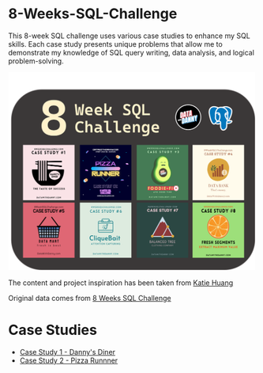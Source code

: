 # 8-Weeks-SQL-Challenge
This 8-week SQL challenge uses various case studies to enhance my SQL skills. Each case study presents unique problems that allow me to demonstrate my knowledge of SQL query writing, data analysis, and logical problem-solving.

<img src= "https://github.com/keshavdewan/8-Weeks-SQL-Challenge/blob/40e34dc7ae9294680e782b175515748302971d80/Main%20Page.png" width="500" height="400" />

The content and project inspiration has been taken from [Katie Huang](https://github.com/katiehuangx)

Original data comes from [8 Weeks SQL Challenge](https://8weeksqlchallenge.com/)

# Case Studies
  - [Case Study 1 - Danny's Diner](https://github.com/keshavdewan/8-Weeks-SQL-Challenge/blob/808fb348107ed9064c9848e2af9068476642735a/Case%20Study%201%20-%20Dany's%20Diner/Case%20Study%201%20-%20Dany's%20Diner.md)
  - [Case Study 2 - Pizza Runnner](https://github.com/keshavdewan/8-Weeks-SQL-Challenge/blob/main/Case%20Study%202%20-%20Pizza%20Runner/Pizza%20Runner.md)
    
